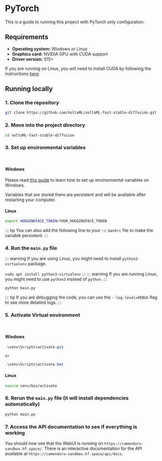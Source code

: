 # PyTorch

This is a guide to running this project with PyTorch only configuration.

## Requirements

- **Operating system:** Windows or Linux
- **Graphics card:** NVIDIA GPU with CUDA support
- **Driver version:** 515+

If you are running on Linux, you will need to install CUDA by following the instructions [here](https://developer.nvidia.com/cuda-11-7-0-download-archive).

## Running locally

### 1. Clone the repository

```bash
git clone https://github.com/VoltaML/voltaML-fast-stable-diffusion.git --branch experimental
```

### 2. Move into the project directory

```bash
cd voltaML-fast-stable-diffusion
```

### 3. Set up environmental variables

<br>

#### Windows

Please read [this guide](https://www.architectryan.com/2018/08/31/how-to-change-environment-variables-on-windows-10/) to learn how to set up environmental variables on Windows.

Variables that are stored there are persistent and will be available after restarting your computer.

#### Linux

```bash
export HUGGINGFACE_TOKEN=YOUR_HUGGINGFACE_TOKEN
```

::: tip
You can also add the following line to your `~/.bashrc` file to make the variable persistent.
:::

### 4. Run the `main.py` file

::: warning
If you are using Linux, you might need to install `python3-virtualenv` package.
<br><br>
`sudo apt install python3-virtualenv`
:::
::: warning
If you are running Linux, you might need to use `python3` instead of `python`.
:::

```bash
python main.py
```

::: tip
If you are debugging the code, you can use the `--log-level=DEBUG` flag to see more detailed logs.
:::

### 5. Activate Virtual environment

<br>

#### Windows

```powershell
.\venv\Scripts\activate.ps1

or

.\venv\Scripts\activate.bat
```

#### Linux

```bash
source venv/bin/activate
```

### 6. Rerun the `main.py` file (it will install dependencies automatically)

```bash
python main.py
```

### 7. Access the API documentation to see if everything is working

You should now see that the WebUI is running on `https://camenduru-sandbox.hf.space/`.
There is an interactive documentation for the API available at `https://camenduru-sandbox.hf.space/api/docs`.
